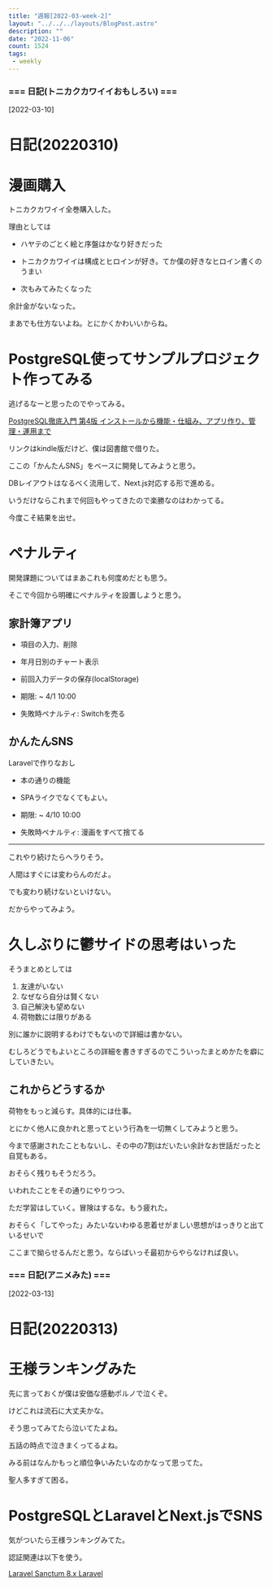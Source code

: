 ```yaml
---
title: "週報[2022-03-week-2]"
layout: "../../../layouts/BlogPost.astro"
description: ""
date: "2022-11-06"
count: 1524
tags:
 - weekly
---
```





### === 日記(トニカクカワイイおもしろい) ===

[2022-03-10]
# 日記(20220310)

# 漫画購入

トニカクカワイイ全巻購入した。

理由としては

* ハヤテのごとく絵と序盤はかなり好きだった

* トニカクカワイイは構成とヒロインが好き。てか僕の好きなヒロイン書くのうまい

* 次もみてみたくなった

余計金がないなった。

まあでも仕方ないよね。とにかくかわいいからね。

# PostgreSQL使ってサンプルプロジェクト作ってみる

逃げるなーと思ったのでやってみる。

[PostgreSQL徹底入門 第4版 インストールから機能・仕組み、アプリ作り、管理・運用まで](https://www.amazon.co.jp/dp/B07VVQSZXD/ref=dp-kindle-redirect?_encoding=UTF8&btkr=1)

リンクはkindle版だけど、僕は図書館で借りた。

ここの「かんたんSNS」をベースに開発してみようと思う。

DBレイアウトはなるべく流用して、Next.js対応する形で進める。

いうだけならこれまで何回もやってきたので楽勝なのはわかってる。

今度こそ結果を出せ。

# ペナルティ

開発課題についてはまあこれも何度めだとも思う。

そこで今回から明確にペナルティを設置しようと思う。

## 家計簿アプリ

* 項目の入力、削除

* 年月日別のチャート表示

* 前回入力データの保存(localStorage)

* 期限: ~ 4/1 10:00

* 失敗時ペナルティ: Switchを売る

## かんたんSNS

Laravelで作りなおし

* 本の通りの機能

* SPAライクでなくてもよい。

* 期限: ~ 4/10 10:00

* 失敗時ペナルティ: 漫画をすべて捨てる

---

これやり続けたらヘラりそう。

人間はすぐには変わらんのだよ。


でも変わり続けないといけない。

だからやってみよう。

# 久しぶりに鬱サイドの思考はいった

そうまとめとしては

1. 友達がいない
2. なぜなら自分は賢くない
3. 自己解決も望めない
4. 荷物数には限りがある

別に誰かに説明するわけでもないので詳細は書かない。

むしろどうでもよいところの詳細を書きすぎるのでこういったまとめかたを癖にしていきたい。

## これからどうするか

荷物をもっと減らす。具体的には仕事。

とにかく他人に良かれと思ってという行為を一切無くしてみようと思う。

今まで感謝されたこともないし、その中の7割はだいたい余計なお世話だったと自覚もある。

おそらく残りもそうだろう。

いわれたことをその通りにやりつつ、

ただ学習はしていく。冒険はするな。もう疲れた。

おそらく「してやった」みたいないわゆる恩着せがましい思想がはっきりと出ているせいで

ここまで拗らせるんだと思う。ならばいっそ最初からやらなければ良い。


### === 日記(アニメみた) ===

[2022-03-13]
# 日記(20220313)


# 王様ランキングみた

先に言っておくが僕は安価な感動ポルノで泣くぞ。

けどこれは流石に大丈夫かな。

そう思ってみてたら泣いてたよね。

五話の時点で泣きまくってるよね。

みる前はなんかもっと順位争いみたいなのかなって思ってた。

聖人多すぎて困る。

# PostgreSQLとLaravelとNext.jsでSNS

気がついたら王様ランキングみてた。

認証関連は以下を使う。

[Laravel Sanctum 8.x Laravel](https://readouble.com/laravel/8.x/ja/sanctum.html)
